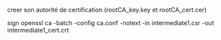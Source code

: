 creer son autorité de certification (rootCA_key.key et rootCA_cert.cer)


sign 
openssl ca -batch -config ca.conf -notext -in intermediate1.csr -out intermediate1_cert.crt